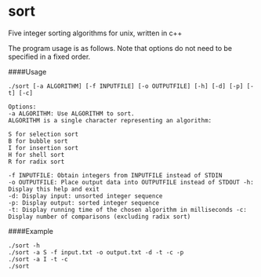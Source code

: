 sort
====

Five integer sorting algorithms for unix, written in c++

The program usage is as follows. Note that options do not need to be specified in a fixed order. 

####Usage
```
./sort [-a ALGORITHM] [-f INPUTFILE] [-o OUTPUTFILE] [-h] [-d] [-p] [-t] [-c]

Options:
-a ALGORITHM: Use ALGORITHM to sort.
ALGORITHM is a single character representing an algorithm: 

S for selection sort
B for bubble sort
I for insertion sort
H for shell sort 
R for radix sort

-f INPUTFILE: Obtain integers from INPUTFILE instead of STDIN
-o OUTPUTFILE: Place output data into OUTPUTFILE instead of STDOUT -h: Display this help and exit
-d: Display input: unsorted integer sequence
-p: Display output: sorted integer sequence
-t: Display running time of the chosen algorithm in milliseconds -c: Display number of comparisons (excluding radix sort)
```

####Example
```
./sort -h
./sort -a S -f input.txt -o output.txt -d -t -c -p 
./sort -a I -t -c
./sort

```
